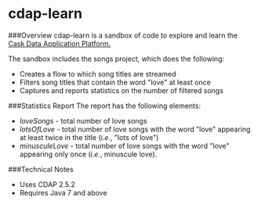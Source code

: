 cdap-learn
==========
###Overview
cdap-learn is a sandbox of code to explore and learn the [Cask Data Application Platform.](http://cdap.io/) 

The sandbox includes the songs project, which does the following: 
  - Creates a flow to which song titles are streamed
  - Filters song titles that contain the word "love" at least once
  - Captures and reports statistics on the number of filtered songs

###Statistics Report
The report has the following elements:
  - _loveSongs_ - total number of love songs
  - _lotsOfLove_ - total number of love songs with the word "love" appearing at least twice in the title (_i.e._, "lots of love")
  - _minusculeLove_ - total number of love songs with the word "love" appearing only once (_i.e._, minuscule love).

###Technical Notes
  - Uses CDAP 2.5.2
  - Requires Java 7 and above
